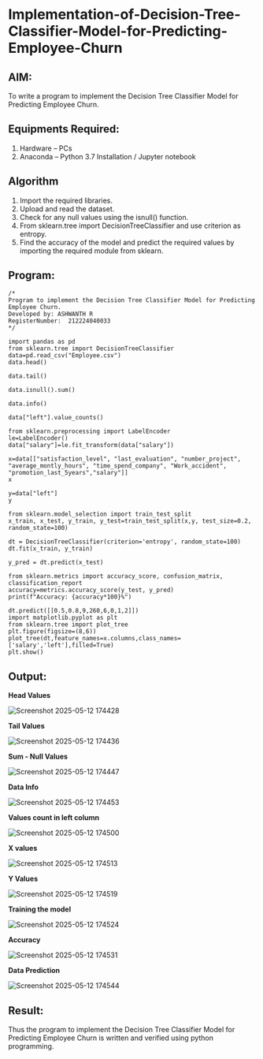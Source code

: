 # Implementation-of-Decision-Tree-Classifier-Model-for-Predicting-Employee-Churn

## AIM:
To write a program to implement the Decision Tree Classifier Model for Predicting Employee Churn.

## Equipments Required:
1. Hardware – PCs
2. Anaconda – Python 3.7 Installation / Jupyter notebook

## Algorithm
1. Import the required libraries.
2. Upload and read the dataset.
3. Check for any null values using the isnull() function.
4. From sklearn.tree import DecisionTreeClassifier and use criterion as entropy.
5. Find the accuracy of the model and predict the required values by importing the required module from sklearn.

## Program:
```
/*
Program to implement the Decision Tree Classifier Model for Predicting Employee Churn.
Developed by: ASHWANTH R
RegisterNumber:  212224040033
*/
```
```
import pandas as pd
from sklearn.tree import DecisionTreeClassifier
data=pd.read_csv("Employee.csv")
data.head()
```
```
data.tail()
```
```
data.isnull().sum()
```
```
data.info()
```
```
data["left"].value_counts()
```
```
from sklearn.preprocessing import LabelEncoder
le=LabelEncoder()
data["salary"]=le.fit_transform(data["salary"])
```
```
x=data[["satisfaction_level", "last_evaluation", "number_project", "average_montly_hours", "time_spend_company", "Work_accident", "promotion_last_5years","salary"]]
x
```
```
y=data["left"]
y
```
```
from sklearn.model_selection import train_test_split
x_train, x_test, y_train, y_test=train_test_split(x,y, test_size=0.2, random_state=100)
```
```
dt = DecisionTreeClassifier(criterion='entropy', random_state=100)
dt.fit(x_train, y_train)
```

```
y_pred = dt.predict(x_test)
```
```
from sklearn.metrics import accuracy_score, confusion_matrix, classification_report
accuracy=metrics.accuracy_score(y_test, y_pred)
print(f"Accuracy: {accuracy*100}%")
```

```
dt.predict([[0.5,0.8,9,260,6,0,1,2]])
import matplotlib.pyplot as plt
from sklearn.tree import plot_tree  
plt.figure(figsize=(8,6))
plot_tree(dt,feature_names=x.columns,class_names=['salary','left'],filled=True)
plt.show()
```
## Output:

**Head Values**

![Screenshot 2025-05-12 174428](https://github.com/user-attachments/assets/85b44b4a-6df7-4add-97e4-fa5c918b1408)

**Tail Values**

![Screenshot 2025-05-12 174436](https://github.com/user-attachments/assets/d9587ea6-b468-49fc-b809-5e4bbcd65213)

**Sum - Null Values**

![Screenshot 2025-05-12 174447](https://github.com/user-attachments/assets/ffaf6e25-132a-48af-b16b-5770b72b6413)

**Data Info**

![Screenshot 2025-05-12 174453](https://github.com/user-attachments/assets/0192e982-ec67-4875-b89e-4384bc697cbb)

**Values count in left column**

![Screenshot 2025-05-12 174500](https://github.com/user-attachments/assets/a9dc0f28-b5bf-498c-b8f1-9e1a50ed3426)

**X values**

![Screenshot 2025-05-12 174513](https://github.com/user-attachments/assets/e7f75a59-7cc9-4c98-8576-d034a0869c97)

**Y Values**

![Screenshot 2025-05-12 174519](https://github.com/user-attachments/assets/093bcf45-a5f2-4bc0-a43c-0f34c714e062)

**Training the model**

![Screenshot 2025-05-12 174524](https://github.com/user-attachments/assets/4e9c5f7a-9f69-46f0-b21a-c50402738455)

**Accuracy**

![Screenshot 2025-05-12 174531](https://github.com/user-attachments/assets/446f17d0-fe1e-448a-8f9c-16f9d2bbab7a)

**Data Prediction**

![Screenshot 2025-05-12 174544](https://github.com/user-attachments/assets/7ff2f61e-b3cc-480a-bc1e-d6f5a425dd70)

## Result:
Thus the program to implement the  Decision Tree Classifier Model for Predicting Employee Churn is written and verified using python programming.

